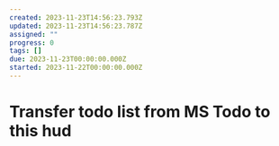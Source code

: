 ```yaml
---
created: 2023-11-23T14:56:23.793Z
updated: 2023-11-23T14:56:23.787Z
assigned: ""
progress: 0
tags: []
due: 2023-11-23T00:00:00.000Z
started: 2023-11-22T00:00:00.000Z
---
```


#  Transfer todo list from MS Todo to this hud 
